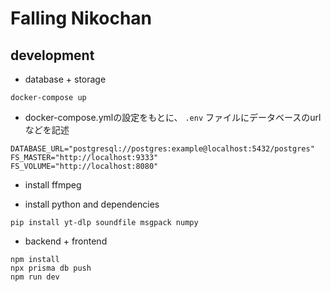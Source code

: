 # Falling Nikochan

## development

* database + storage
```
docker-compose up
```

* docker-compose.ymlの設定をもとに、 `.env` ファイルにデータベースのurlなどを記述
```
DATABASE_URL="postgresql://postgres:example@localhost:5432/postgres"
FS_MASTER="http://localhost:9333"
FS_VOLUME="http://localhost:8080"
```

* install ffmpeg

* install python and dependencies
```
pip install yt-dlp soundfile msgpack numpy
```

* backend + frontend
```
npm install
npx prisma db push
npm run dev
```
